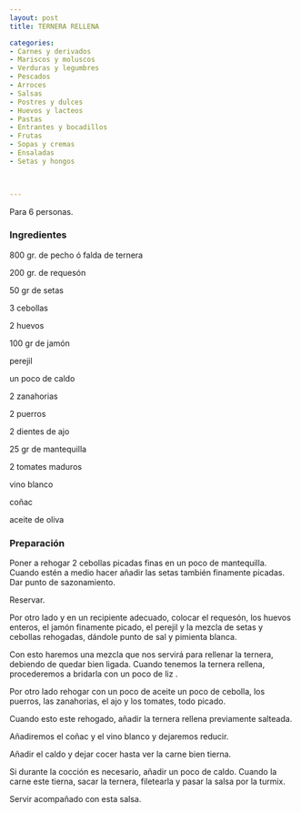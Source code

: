 ```yaml
---
layout: post
title: TERNERA RELLENA

categories:
- Carnes y derivados
- Mariscos y moluscos
- Verduras y legumbres
- Pescados
- Arroces
- Salsas
- Postres y dulces
- Huevos y lacteos
- Pastas
- Entrantes y bocadillos
- Frutas
- Sopas y cremas
- Ensaladas
- Setas y hongos
 


---
```


Para 6 personas.

<h3>Ingredientes</h3>

800 gr. de pecho ó falda de ternera

200 gr. de requesón

50 gr de setas

3 cebollas

2 huevos

100 gr de jamón

perejil

un poco de caldo

2 zanahorias

2 puerros

2 dientes de ajo

25 gr de mantequilla

2 tomates maduros

vino blanco

coñac

aceite de oliva

<h3>Preparación</h3>

Poner a rehogar 2 cebollas picadas finas en un poco de mantequilla. Cuando estén a medio hacer añadir las setas también finamente picadas. Dar punto de sazonamiento.

Reservar.

Por otro lado y en un recipiente adecuado, colocar el requesón, los huevos enteros, el jamón finamente picado, el perejil y la mezcla de setas y cebollas rehogadas, dándole punto de sal y pimienta blanca.

Con esto haremos una mezcla que nos servirá para rellenar la ternera, debiendo de quedar bien ligada. Cuando tenemos la ternera rellena, procederemos a bridarla con un poco de liz .

Por otro lado rehogar con un poco de aceite un poco de cebolla, los puerros, las zanahorias, el ajo y los tomates, todo picado.

Cuando esto este rehogado, añadir la ternera rellena previamente salteada.

Añadiremos el coñac y el vino blanco y dejaremos reducir.

Añadir el caldo y dejar cocer hasta ver la carne bien tierna.

Si durante la cocción es necesario, añadir un poco de caldo. Cuando la carne este tierna, sacar la ternera, filetearla y pasar la salsa por la turmix.

Servir acompañado con esta salsa.


